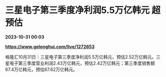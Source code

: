 # 三星电子第三季度净利润5.5万亿韩元 超预估

**2023-10-31 00:03**

**https://www.gelonghui.com/live/1272653**

格隆汇10月31日｜三星电子第三季度净利润5.5万亿韩元，预估2.52万亿韩元。三星电子第三季度营业利润2.43万亿韩元，预估2.42万亿韩元；第三季度销售额67.4万亿韩元，预估67.62万亿韩元。